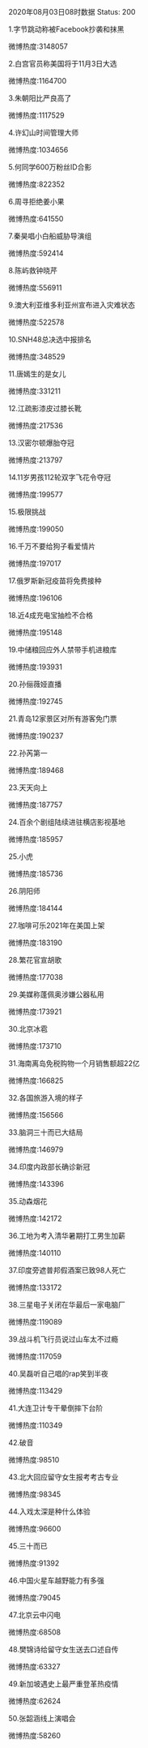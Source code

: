 2020年08月03日08时数据
Status: 200

1.字节跳动称被Facebook抄袭和抹黑

微博热度:3148057

2.白宫官员称美国将于11月3日大选

微博热度:1164700

3.朱朝阳比严良高了

微博热度:1117529

4.许幻山时间管理大师

微博热度:1034656

5.何同学600万粉丝ID合影

微博热度:822352

6.周寻拒绝姜小果

微博热度:641550

7.秦昊唱小白船威胁导演组

微博热度:592414

8.陈屿救钟晓芹

微博热度:556911

9.澳大利亚维多利亚州宣布进入灾难状态

微博热度:522578

10.SNH48总决选中报排名

微博热度:348529

11.唐嫣生的是女儿

微博热度:331211

12.江疏影漆皮过膝长靴

微博热度:217536

13.汉密尔顿爆胎夺冠

微博热度:213797

14.11岁男孩112轮双字飞花令夺冠

微博热度:199577

15.极限挑战

微博热度:199050

16.千万不要给狗子看爱情片

微博热度:197017

17.俄罗斯新冠疫苗将免费接种

微博热度:196106

18.近4成充电宝抽检不合格

微博热度:195148

19.中储粮回应外人禁带手机进粮库

微博热度:193931

20.孙俪薇娅直播

微博热度:192745

21.青岛12家景区对所有游客免门票

微博热度:190237

22.孙芮第一

微博热度:189468

23.天天向上

微博热度:187757

24.百余个剧组陆续进驻横店影视基地

微博热度:185957

25.小虎

微博热度:185736

26.阴阳师

微博热度:184144

27.咖啡可乐2021年在美国上架

微博热度:183190

28.繁花官宣胡歌

微博热度:177038

29.美媒称蓬佩奥涉嫌公器私用

微博热度:173921

30.北京冰雹

微博热度:173710

31.海南离岛免税购物一个月销售额超22亿

微博热度:166825

32.各国旅游入境的样子

微博热度:156566

33.脑洞三十而已大结局

微博热度:146979

34.印度内政部长确诊新冠

微博热度:143396

35.动森烟花

微博热度:142172

36.工地为考入清华暑期打工男生加薪

微博热度:140110

37.印度旁遮普邦假酒案已致98人死亡

微博热度:133172

38.三星电子关闭在华最后一家电脑厂

微博热度:119089

39.战斗机飞行员说过山车太不过瘾

微博热度:117059

40.吴磊听自己唱的rap笑到半夜

微博热度:113429

41.大连卫计专干晕倒摔下台阶

微博热度:110349

42.破音

微博热度:98510

43.北大回应留守女生报考考古专业

微博热度:98345

44.入戏太深是种什么体验

微博热度:96600

45.三十而已

微博热度:91392

46.中国火星车越野能力有多强

微博热度:79045

47.北京云中闪电

微博热度:68508

48.樊锦诗给留守女生送去口述自传

微博热度:63327

49.新加坡遇史上最严重登革热疫情

微博热度:62624

50.张韶涵线上演唱会

微博热度:58260


